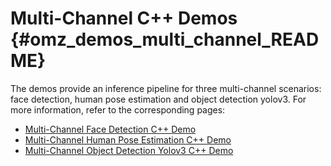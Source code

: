 # Multi-Channel C++ Demos {#omz_demos_multi_channel_README}

The demos provide an inference pipeline for three multi-channel scenarios: face detection, human pose estimation and object detection yolov3. For more information, refer to the corresponding pages:
* [Multi-Channel Face Detection C++ Demo](./face_detection_demo/README.md)
* [Multi-Channel Human Pose Estimation C++ Demo](./human_pose_estimation_demo/README.md)
* [Multi-Channel Object Detection Yolov3 C++ Demo](./object_detection_demo_yolov3/README.md)
